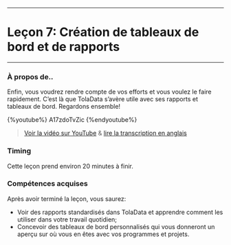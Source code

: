 ****
# Leçon 7: Création de tableaux de bord et de rapports
---

### À propos de..

Enfin, vous voudrez rendre compte de vos efforts et vous voulez le faire rapidement. C’est là que TolaData s’avère utile avec ses rapports et tableaux de bord. Regardons ensemble!  

{%youtube%} A17zdoTvZic {%endyoutube%}  
> [Voir la vidéo sur YouTube](https://www.youtube.com/embed/A17zdoTvZic?rel=0) & [lire la transcription en anglais](https://docs.google.com/document/d/1DCaeMviBwSO5hGSfeh6Y9McPI6D1dzxJyDs5kKa4wug/edit#heading=h.oyupqu1sr4vs)

### Timing

Cette leçon prend environ 20 minutes à finir.

### Compétences acquises

Après avoir terminé la leçon, vous saurez:

* Voir des rapports standardisés dans TolaData et apprendre comment les utiliser dans votre travail quotidien;
* Concevoir des tableaux de bord personnalisés qui vous donneront un aperçu sur où vous en êtes avec vos programmes et projets.




